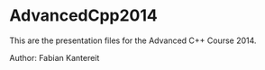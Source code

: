 AdvancedCpp2014
===============

This are the presentation files for the Advanced C++ Course 2014.

Author: Fabian Kantereit
